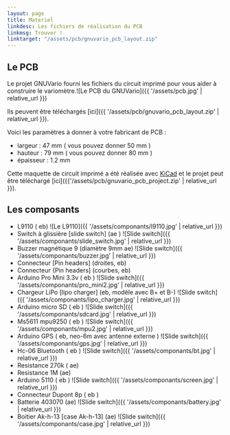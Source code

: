 ```yaml
---
layout: page
title: Materiel
linkdesc: Les fichiers de réalisation du PCB
linkmsg: Trouver !
linktarget: "/assets/pcb/gnuvario_pcb_layout.zip"
---
```


Le PCB
-----------------------------------------

Le projet GNUVario fourni les fichiers du circuit imprimé pour vous aider à construire le variomètre.![Le PCB du GNUVario]({{ '/assets/pcb.jpg' | relative_url }})

Ils peuvent être téléchargés [ici]({{ '/assets/pcb/gnuvario_pcb_layout.zip' | relative_url }}).

Voici les paramètres à donner à votre fabricant de PCB :
* largeur : 47 mm ( vous pouvez donner 50 mm )
* hauteur : 79 mm ( vous pouvez donner 80 mm )
* épaisseur : 1.2 mm

Cette maquette de circuit imprimé a été réalisée avec [KiCad](http://kicad-pcb.org/) et le projet peut être téléchargé [ici]({{'/assets/pcb/gnuvario_pcb_project.zip' | relative_url }}).

Les composants
-----------------------------------------

* L9110 ( eb) 
![Le L9110]({{ '/assets/componants/l9110.jpg' | relative_url }})
* Switch à glissière [slide switch] (ae )
![Slide switch]({{ '/assets/componants/slide_switch.jpg' | relative_url }})
* Buzzer magnétique 9 (diamètre 9mm ae)
![Slide switch]({{ '/assets/componants/buzzer.jpg' | relative_url }})
* Connecteur [Pin headers] (droites, eb)
* Connecteur {Pin headers] (courbes, eb)
* Arduino Pro Mini 3.3v ( eb )
![Slide switch]({{ '/assets/componants/pro_mini2.jpg' | relative_url }})
* Chargeur LiPo [lipo charger] (eb, modèle avec B+ et B-)
![Slide switch]({{ '/assets/componants/lipo_charger.jpg' | relative_url }})
* Arduino micro SD ( eb )
![Slide switch]({{ '/assets/componants/sdcard.jpg' | relative_url }})
* Ms5611 mpu9250 ( eb )
![Slide switch]({{ '/assets/componants/mpu2.jpg' | relative_url }})
* Arduino GPS  ( eb, neo-6m avec antenne externe )
![Slide switch]({{ '/assets/componants/gps.jpg' | relative_url }})
* Hc-06 Bluetooth ( eb )
![Slide switch]({{ '/assets/componants/bt.jpg' | relative_url }})
* Resistance 270k ( ae)
* Resistance 1M (ae)
* Arduino 5110 ( eb )
![Slide switch]({{ '/assets/componants/screen.jpg' | relative_url }})
* Connecteur Dupont 8p ( eb )
* Batterie 403070 (ae)
![Slide switch]({{ '/assets/componants/battery.jpg' | relative_url }})
* Boitier Ak-h-13 [case Ak-h-13] (ae)
![Slide switch]({{ '/assets/componants/case.jpg' | relative_url }})

